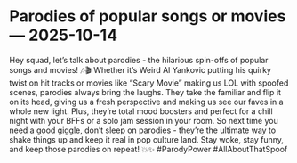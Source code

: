 # Parodies of popular songs or movies — 2025-10-14

Hey squad, let’s talk about parodies - the hilarious spin-offs of popular songs and movies! 🎶🎬 Whether it’s Weird Al Yankovic putting his quirky twist on hit tracks or movies like “Scary Movie” making us LOL with spoofed scenes, parodies always bring the laughs. They take the familiar and flip it on its head, giving us a fresh perspective and making us see our faves in a whole new light. Plus, they’re total mood boosters and perfect for a chill night with your BFFs or a solo jam session in your room. So next time you need a good giggle, don’t sleep on parodies - they’re the ultimate way to shake things up and keep it real in pop culture land. Stay woke, stay funny, and keep those parodies on repeat! 💥✨ #ParodyPower #AllAboutThatSpoof